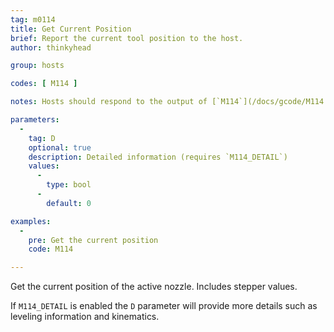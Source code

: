 ```yaml
---
tag: m0114
title: Get Current Position
brief: Report the current tool position to the host.
author: thinkyhead

group: hosts

codes: [ M114 ]

notes: Hosts should respond to the output of [`M114`](/docs/gcode/M114.html) by updating their current position.

parameters:
  -
    tag: D
    optional: true
    description: Detailed information (requires `M114_DETAIL`)
    values:
      -
        type: bool
      -
        default: 0

examples:
  -
    pre: Get the current position
    code: M114

---
```

Get the current position of the active nozzle. Includes stepper values.

If `M114_DETAIL` is enabled the `D` parameter will provide more details such as leveling information and kinematics.
